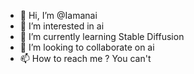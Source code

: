 - 👋 Hi, I’m @Iamanai
- 👀 I’m interested in ai
- 🌱 I’m currently learning Stable Diffusion
- 💞️ I’m looking to collaborate on ai
- 📫 How to reach me ? You can't

<!---
Iamania/Iamania is a ✨ special ✨ repository because its `README.md` (this file) appears on your GitHub profile.
You can click the Preview link to take a look at your changes.
--->
